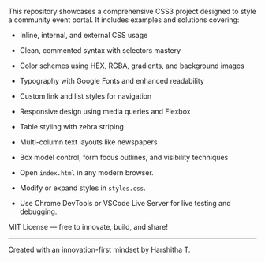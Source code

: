 This repository showcases a comprehensive CSS3 project designed to style a community event portal. It includes examples and solutions covering:

- Inline, internal, and external CSS usage
- Clean, commented syntax with selectors mastery
- Color schemes using HEX, RGBA, gradients, and background images
- Typography with Google Fonts and enhanced readability
- Custom link and list styles for navigation
- Responsive design using media queries and Flexbox
- Table styling with zebra striping
- Multi-column text layouts like newspapers
- Box model control, form focus outlines, and visibility techniques


- Open `index.html` in any modern browser.
- Modify or expand styles in `styles.css`.
- Use Chrome DevTools or VSCode Live Server for live testing and debugging.


MIT License — free to innovate, build, and share!

---

Created with an innovation-first mindset by Harshitha T.